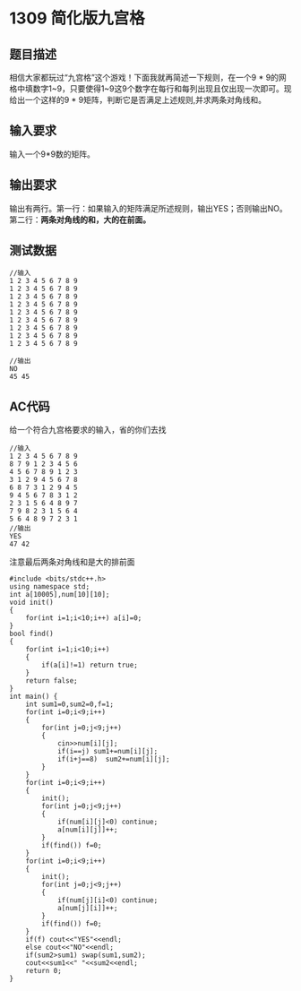 # 1309 简化版九宫格
## 题目描述

相信大家都玩过“九宫格”这个游戏！下面我就再简述一下规则，在一个9 * 9的网格中填数字1~9，只要使得1~9这9个数字在每行和每列出现且仅出现一次即可。现给出一个这样的9 * 9矩阵，判断它是否满足上述规则,并求两条对角线和。




## 输入要求

输入一个9*9数的矩阵。

## 输出要求
输出有两行。第一行：如果输入的矩阵满足所述规则，输出YES；否则输出NO。第二行：**两条对角线的和，大的在前面。**

## 测试数据

```
//输入
1 2 3 4 5 6 7 8 9
1 2 3 4 5 6 7 8 9
1 2 3 4 5 6 7 8 9
1 2 3 4 5 6 7 8 9
1 2 3 4 5 6 7 8 9
1 2 3 4 5 6 7 8 9
1 2 3 4 5 6 7 8 9
1 2 3 4 5 6 7 8 9
1 2 3 4 5 6 7 8 9

//输出
NO
45 45
```

## AC代码
给一个符合九宫格要求的输入，省的你们去找
```
//输入
1 2 3 4 5 6 7 8 9
8 7 9 1 2 3 4 5 6
4 5 6 7 8 9 1 2 3
3 1 2 9 4 5 6 7 8
6 8 7 3 1 2 9 4 5
9 4 5 6 7 8 3 1 2
2 3 1 5 6 4 8 9 7
7 9 8 2 3 1 5 6 4
5 6 4 8 9 7 2 3 1
//输出
YES
47 42
```
注意最后两条对角线和是大的排前面

```
#include <bits/stdc++.h>
using namespace std;
int a[10005],num[10][10];
void init()
{
	for(int i=1;i<10;i++) a[i]=0;
}
bool find()
{
	for(int i=1;i<10;i++) 
	{
		if(a[i]!=1) return true;
	}
	return false;
}
int main() {
	int sum1=0,sum2=0,f=1;
	for(int i=0;i<9;i++)
	{
		for(int j=0;j<9;j++) 
		{
			cin>>num[i][j];
			if(i==j) sum1+=num[i][j];
			if(i+j==8)  sum2+=num[i][j];
		}
	}
	for(int i=0;i<9;i++)
	{
		init();
		for(int j=0;j<9;j++) 
		{
			if(num[i][j]<0) continue;
			a[num[i][j]]++;
		}
		if(find()) f=0;
	}
	for(int i=0;i<9;i++)
	{
		init();
		for(int j=0;j<9;j++) 
		{
			if(num[j][i]<0) continue;
			a[num[j][i]]++;
		}
		if(find()) f=0;
	}
	if(f) cout<<"YES"<<endl;
	else cout<<"NO"<<endl;
	if(sum2>sum1) swap(sum1,sum2);
	cout<<sum1<<" "<<sum2<<endl;
	return 0;
}
```